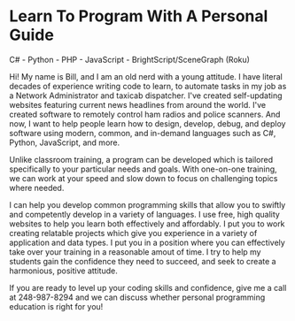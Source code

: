 # Learn To Program With A Personal Guide

C# - Python - PHP - JavaScript - BrightScript/SceneGraph (Roku)

Hi! My name is Bill, and I am an old nerd with a young attitude. I have literal decades of experience writing code to learn, to automate tasks in my job as a Network Administrator and taxicab dispatcher. I've created self-updating websites featuring current news headlines from around the world. I've created software to remotely control ham radios and police scanners. And now, I want to help people learn how to design, develop, debug, and deploy software using modern, common, and in-demand languages such as C#, Python, JavaScript, and more. 

Unlike classroom training, a program can be developed which is tailored specifically to your particular needs and goals. With one-on-one training, we can work at your speed and slow down to focus on challenging topics where needed.

I can help you develop common programming skills that allow you to swiftly and competently develop in a variety of languages. I use free, high quality websites to help you learn both effectively and affordably. I put you to work creating relatable projects which give you experience in a variety of application and data types. I put you in a position where you can effectively take over your training in a reasonable amout of time. I try to help my students gain the confidence they need to succeed, and seek to create a harmonious, positive attitude.

If you are ready to level up your coding skills and confidence, give me a call at 248-987-8294 and we can discuss whether personal programming education is right for you!
